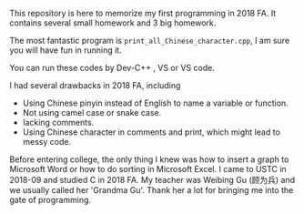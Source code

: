 This repository is here to memorize my first programming in 2018 FA. It contains several small homework and 3 big homework.

The most fantastic program is `print_all_Chinese_character.cpp`, I am sure you will have fun in running it.

You can run these codes by Dev-C++ , VS or VS code. 

I had several drawbacks in 2018 FA, including

* Using Chinese pinyin instead of English to name a variable or function.
* Not using camel case or snake case.
* lacking comments.
* Using Chinese character in comments and print, which might lead to messy code.



Before entering college, the only thing I knew was how to insert a graph to Microsoft Word or how to do sorting in Microsoft Excel. I came to USTC in 2018-09 and studied C in 2018 FA. My teacher was Weibing Gu (顾为兵) and we usually called her 'Grandma Gu'. Thank her a lot for bringing me into the gate of programming.
